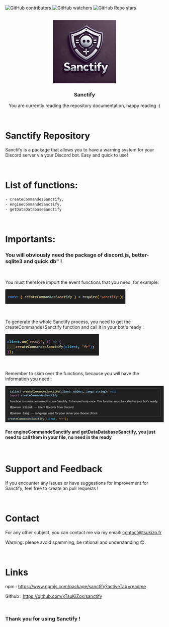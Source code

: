 ![GitHub contributors](https://img.shields.io/github/contributors/xTsuKiZox/sanctify?color=0d0&style=for-the-badge)
![GitHub watchers](https://img.shields.io/github/watchers/xTsuKiZox/sanctify?style=for-the-badge)
![GitHub Repo stars](https://img.shields.io/github/stars/xTsuKiZox/sanctify?color=%23fa0&style=for-the-badge)

<br>
<div align="center">
  <img src="./github/icon.jpg" alt="Logo" width="200" height="200">
  <h3 align="center">Sanctify</h3>
  <p align="center">You are currently reading the repository documentation, happy reading :)</p>
</div>
<br>

# Sanctify Repository
Sanctify is a package that allows you to have a warning system for your Discord server via your Discord bot. Easy and quick to use!

<br>

# List of functions:
```
- createCommandesSanctify, 
- engineCommandeSanctify, 
- getDataDatabaseSanctify
```

<br>

# Importants:

### You will obviously need the package of discord.js, better-sqlite3 and quick.db" !

<br>  

You must therefore import the event functions that you need, for example:

![import](./github/importEventFunction.png)

<br>

To generate the whole Sanctify process, you need to get the createCommandesSanctify function and call it in your bot's ready :

![process for Sanctify](./github/processSanctify.png)

<br>

Remember to skim over the functions, because you will have the information you need :

![Hover over the functions](./github/hoverFunctions.png)


#### For engineCommandeSanctify and getDataDatabaseSanctify, you just need to call them in your file, no need in the ready

<br>  

# Support and Feedback
If you encounter any issues or have suggestions for improvement for Sanctify, feel free to create an pull requests !

<br>

# Contact
For any other subject, you can contact me via my email: contact@tsukizo.fr

Warning: please avoid spamming, be rational and understanding 😊.

<br>

# Links

npm : https://www.npmjs.com/package/sanctify?activeTab=readme

Github : https://github.com/xTsuKiZox/sanctify

<br>

### Thank you for using Sanctify !
